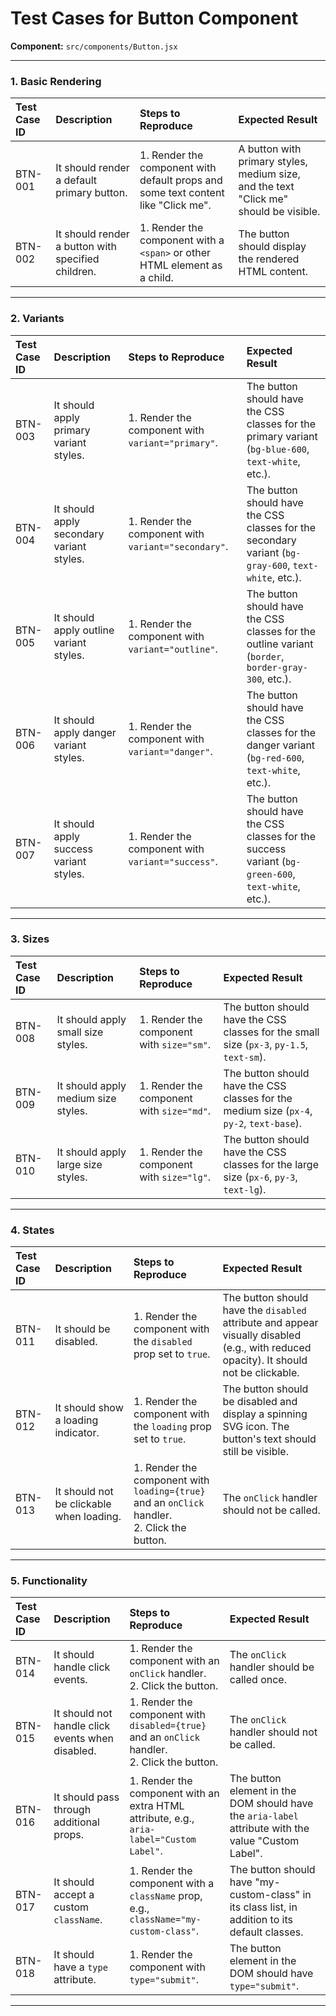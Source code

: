 
# Test Cases for Button Component

**Component:** `src/components/Button.jsx`

---

### 1. Basic Rendering

| Test Case ID | Description | Steps to Reproduce | Expected Result |
| :--- | :--- | :--- | :--- |
| BTN-001 | It should render a default primary button. | 1. Render the component with default props and some text content like "Click me". | A button with primary styles, medium size, and the text "Click me" should be visible. |
| BTN-002 | It should render a button with specified children. | 1. Render the component with a `<span>` or other HTML element as a child. | The button should display the rendered HTML content. |

---

### 2. Variants

| Test Case ID | Description | Steps to Reproduce | Expected Result |
| :--- | :--- | :--- | :--- |
| BTN-003 | It should apply primary variant styles. | 1. Render the component with `variant="primary"`. | The button should have the CSS classes for the primary variant (`bg-blue-600`, `text-white`, etc.). |
| BTN-004 | It should apply secondary variant styles. | 1. Render the component with `variant="secondary"`. | The button should have the CSS classes for the secondary variant (`bg-gray-600`, `text-white`, etc.). |
| BTN-005 | It should apply outline variant styles. | 1. Render the component with `variant="outline"`. | The button should have the CSS classes for the outline variant (`border`, `border-gray-300`, etc.). |
| BTN-006 | It should apply danger variant styles. | 1. Render the component with `variant="danger"`. | The button should have the CSS classes for the danger variant (`bg-red-600`, `text-white`, etc.). |
| BTN-007 | It should apply success variant styles. | 1. Render the component with `variant="success"`. | The button should have the CSS classes for the success variant (`bg-green-600`, `text-white`, etc.). |

---

### 3. Sizes

| Test Case ID | Description | Steps to Reproduce | Expected Result |
| :--- | :--- | :--- | :--- |
| BTN-008 | It should apply small size styles. | 1. Render the component with `size="sm"`. | The button should have the CSS classes for the small size (`px-3`, `py-1.5`, `text-sm`). |
| BTN-009 | It should apply medium size styles. | 1. Render the component with `size="md"`. | The button should have the CSS classes for the medium size (`px-4`, `py-2`, `text-base`). |
| BTN-010 | It should apply large size styles. | 1. Render the component with `size="lg"`. | The button should have the CSS classes for the large size (`px-6`, `py-3`, `text-lg`). |

---

### 4. States

| Test Case ID | Description | Steps to Reproduce | Expected Result |
| :--- | :--- | :--- | :--- |
| BTN-011 | It should be disabled. | 1. Render the component with the `disabled` prop set to `true`. | The button should have the `disabled` attribute and appear visually disabled (e.g., with reduced opacity). It should not be clickable. |
| BTN-012 | It should show a loading indicator. | 1. Render the component with the `loading` prop set to `true`. | The button should be disabled and display a spinning SVG icon. The button's text should still be visible. |
| BTN-013 | It should not be clickable when loading. | 1. Render the component with `loading={true}` and an `onClick` handler. <br> 2. Click the button. | The `onClick` handler should not be called. |

---

### 5. Functionality

| Test Case ID | Description | Steps to Reproduce | Expected Result |
| :--- | :--- | :--- | :--- |
| BTN-014 | It should handle click events. | 1. Render the component with an `onClick` handler. <br> 2. Click the button. | The `onClick` handler should be called once. |
| BTN-015 | It should not handle click events when disabled. | 1. Render the component with `disabled={true}` and an `onClick` handler. <br> 2. Click the button. | The `onClick` handler should not be called. |
| BTN-016 | It should pass through additional props. | 1. Render the component with an extra HTML attribute, e.g., `aria-label="Custom Label"`. | The button element in the DOM should have the `aria-label` attribute with the value "Custom Label". |
| BTN-017 | It should accept a custom `className`. | 1. Render the component with a `className` prop, e.g., `className="my-custom-class"`. | The button should have "my-custom-class" in its class list, in addition to its default classes. |
| BTN-018 | It should have a `type` attribute. | 1. Render the component with `type="submit"`. | The button element in the DOM should have `type="submit"`. |

---
